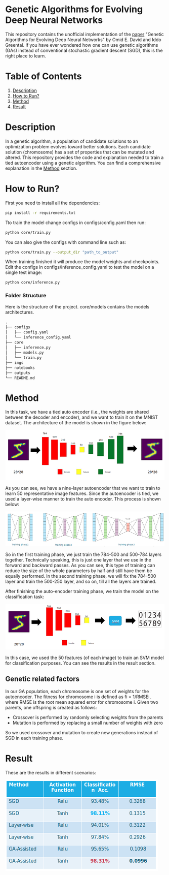 # Genetic Algorithms for Evolving Deep Neural Networks
This repository contains the unofficial implementation of the [paper](https://https://arxiv.org/abs/1711.07655) "Genetic Algorithms for Evolving Deep Neural Networks" by Omid E. David and Iddo Greental. If you have ever wondered how one can use genetic algorithms (GAs) instead of conventional stochastic gradient descent (SGD), this is the right place to learn.

# Table of Contents  
1. [Description](#description)  
2. [How to Run?](#how-to-run)  
3. [Method](#method) 
4. [Result](#result)


# Description
In a genetic algorithm, a population of candidate solutions to an optimization problem evolves toward better solutions. Each candidate solution (chromosome) has a set of properties that can be mutated and altered. This repository provides the code and explanation needed to train a tied autoencoder using a genetic algorithm. You can find a comprehensive explanation in the [Method](#method) section.

# How to Run?
First you need to install all the dependencies:
```bash
pip install -r requirements.txt
```
Tto train the model change configs in configs/config.yaml then run:
```bash
python core/train.py
```
You can also give the configs with command line such as:
```bash
python core/train.py --output_dir "path_to_output"
``` 
When training finished it will produce the model weights and checkpoints. Edit the configs in configs/inference_config.yaml to test the model on a single test image:
```bash
python core/inference.py
``` 
### Folder Structure
Here is the structure of the project. core/models contains the models architectures.
```
.
├── configs
│   ├── config.yaml
│   └── inference_config.yaml
├── core
│   ├── inference.py
│   ├── models.py
│   └── train.py
├── imgs
├── notebooks
├── outputs
└── README.md
```

# Method
In this task, we have a tied auto encoder (i.e., the weights are shared between the decoder and encoder), and we want to train it on the MNIST dataset. The architecture of the model is shown in the figure below:

![auto-encoder arch](./imgs/auto-encoder.png)

As you can see, we have a nine-layer autoencoder that we want to train to learn 50 representative image features. Since the autoencoder is tied, we used a layer-wise manner to train the auto encoder. This process is shown below:

![layer-wise-training](./imgs/layer-wise.png)

So in the first training phase, we just train the 784-500 and 500-784 layers together. Technically speaking, this is just one layer that we use in the forward and backward passes. As you can see, this type of training can reduce the size of the whole parameters by half and still have them be equally performed. In the second training phase, we will fix the 784-500 layer and train the 500-250 layer, and so on, till all the layers are trained.

After finishing the auto-encoder training phase, we train the model on the classification task:

![training-clasiify](./imgs/classification.png)

In this case, we used the 50 features (of each image) to train an SVM model for classification purposes. You can see the results in the result section.

## Genetic related factors
In our GA population, each chromosome is one set of weights for the autoencoder. The fitness for chromosome i is defined as fi = 1/RMSEi, where RMSE is the root mean squared error for chromosome i.
Given two parents, one offspring is created as follows: 
 - Crossover is performed by randomly selecting weights from the parents
 - Mutation is performed by replacing a small number of weights with zero

So we used crossover and mutation to create new generations instead of SGD in each training phase.

 # Result
These are the results in different scenarios:

 ![Results](./imgs/result_table.png)


